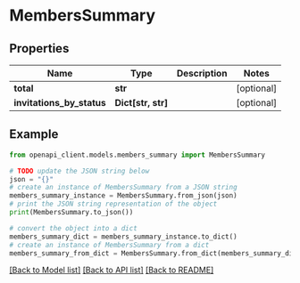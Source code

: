# MembersSummary


## Properties

Name | Type | Description | Notes
------------ | ------------- | ------------- | -------------
**total** | **str** |  | [optional] 
**invitations_by_status** | **Dict[str, str]** |  | [optional] 

## Example

```python
from openapi_client.models.members_summary import MembersSummary

# TODO update the JSON string below
json = "{}"
# create an instance of MembersSummary from a JSON string
members_summary_instance = MembersSummary.from_json(json)
# print the JSON string representation of the object
print(MembersSummary.to_json())

# convert the object into a dict
members_summary_dict = members_summary_instance.to_dict()
# create an instance of MembersSummary from a dict
members_summary_from_dict = MembersSummary.from_dict(members_summary_dict)
```
[[Back to Model list]](../README.md#documentation-for-models) [[Back to API list]](../README.md#documentation-for-api-endpoints) [[Back to README]](../README.md)


